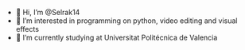 - 👋 Hi, I’m @Selrak14
- 👀 I’m interested in programming on python, video editing and visual effects
- 🌱 I’m currently studying at Universitat Politécnica de Valencia


<!---
Selrak14/Selrak14 is a ✨ special ✨ repository because its `README.md` (this file) appears on your GitHub profile.
You can click the Preview link to take a look at your changes.
--->
